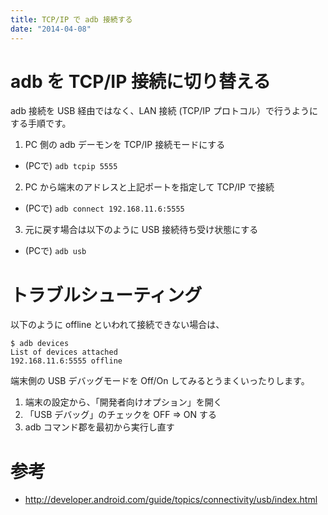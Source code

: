 ```yaml
---
title: TCP/IP で adb 接続する
date: "2014-04-08"
---
```


adb を TCP/IP 接続に切り替える
====

adb 接続を USB 経由ではなく、LAN 接続 (TCP/IP プロトコル）で行うようにする手順です。

1. PC 側の adb デーモンを TCP/IP 接続モードにする
  - (PCで) `adb tcpip 5555`
2. PC から端末のアドレスと上記ポートを指定して TCP/IP で接続
  - (PCで) `adb connect 192.168.11.6:5555`
3. 元に戻す場合は以下のように USB 接続待ち受け状態にする
  - (PCで) `adb usb`


トラブルシューティング
====

以下のように offline といわれて接続できない場合は、

```
$ adb devices
List of devices attached
192.168.11.6:5555 offline
```

端末側の USB デバッグモードを Off/On してみるとうまくいったりします。

1. 端末の設定から、「開発者向けオプション」を開く
2. 「USB デバッグ」のチェックを OFF => ON する
3. adb コマンド郡を最初から実行し直す


参考
====
* http://developer.android.com/guide/topics/connectivity/usb/index.html
